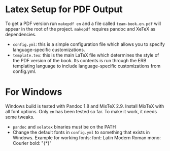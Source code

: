 # Latex Setup for PDF Output

To get a PDF version run `makepdf en` and a file called
`team-book.en.pdf` will appear in the root of the project. `makepdf` requires
pandoc and XeTeX as dependencies.

* `config.yml`: this is a simple configuration file which allows you to
  specify language-specific customizations.
* `template.tex`: this is the main LaTeX file which determines the style of the
  PDF version of the book. Its contents is run through the ERB templating
  language to include language-specific customizations from config.yml.


# For Windows

Windows build is tested with Pandoc 1.8 and MixTeX 2.9. Install MixTeX with all
font options. Only `en` has been tested so far. To make it work, it needs some
tweaks.

* `pandoc` and `xelatex` binaries must be on the PATH
* Change the default fonts in `config.yml` to something that exists in Windows.
  Example for working fonts:
    font: Latin Modern Roman
    mono: Courier
    bold: "{*}"

